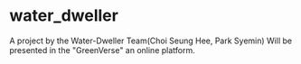 # water_dweller
A project by the Water-Dweller Team(Choi Seung Hee, Park Syemin)
Will be presented in the "GreenVerse" an online platform. 

